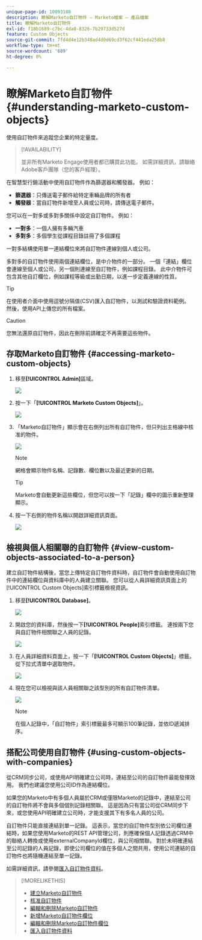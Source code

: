 ```yaml
---
unique-page-id: 10093188
description: 瞭解Marketo自訂物件 — Marketo檔案 — 產品檔案
title: 瞭解Marketo自訂物件
exl-id: f18b1689-c7bc-4da0-8326-7b29733d527d
feature: Custom Objects
source-git-commit: 7fd4d4e12b348ad4d0d69cd3f62cf441eda258b8
workflow-type: tm+mt
source-wordcount: '689'
ht-degree: 0%

---
```


# 瞭解Marketo自訂物件 {#understanding-marketo-custom-objects}

使用自訂物件來追蹤您企業的特定量度。

>[!AVAILABILITY]
>
>並非所有Marketo Engage使用者都已購買此功能。 如需詳細資訊，請聯絡Adobe客戶團隊（您的客戶經理）。

在智慧型行銷活動中使用自訂物件作為篩選器和觸發器。 例如：

* **篩選器**：只傳送電子郵件給特定車輛品牌的所有者
* **觸發器**：當自訂物件新增至人員或公司時，請傳送電子郵件。

您可以在一對多或多對多關係中設定自訂物件。 例如：

* **一對多**：一個人擁有多輛汽車
* **多對多**：多個學生從課程目錄註冊了多個課程

一對多結構使用單一連結欄位來將自訂物件連線到個人或公司。

多對多的自訂物件使用兩個連結欄位，是中介物件的一部分。 一個「連結」欄位會連線至個人或公司，另一個則連線至自訂物件，例如課程目錄。 此中介物件可包含其他自訂欄位，例如課程等級或出勤日期，以進一步定義連線的性質。

>[!TIP]
>
>在使用者介面中使用逗號分隔值(CSV)匯入自訂物件，以測試和驗證資料範例。 然後，使用API上傳您的所有檔案。

>[!CAUTION]
>
>您無法還原自訂物件，因此在刪除前請確定不再需要這些物件。

## 存取Marketo自訂物件 {#accessing-marketo-custom-objects}

1. 移至&#x200B;**[!UICONTROL Admin]**&#x200B;區域。

   ![](assets/understanding-marketo-custom-objects-1.png)

1. 按一下「**[!UICONTROL Marketo Custom Objects]**」。

   ![](assets/understanding-marketo-custom-objects-2.png)

1. 「Marketo自訂物件」顯示會在右側列出所有自訂物件，但只列出主格線中核准的物件。

   ![](assets/understanding-marketo-custom-objects-3.png)

   >[!NOTE]
   >
   >網格會顯示物件名稱、記錄數、欄位數以及最近更新的日期。

   >[!TIP]
   >
   >Marketo會自動更新這些欄位，但您可以按一下「記錄」欄中的圖示重新整理顯示。

1. 按一下右側的物件名稱以開啟詳細資訊頁面。

   ![](assets/understanding-marketo-custom-objects-4.png)

## 檢視與個人相關聯的自訂物件 {#view-custom-objects-associated-to-a-person}

建立自訂物件結構後，當您上傳特定自訂物件資料時，自訂物件會自動使用自訂物件中的連結欄位與資料庫中的人員建立關聯。 您可以從人員詳細資訊頁面上的[!UICONTROL Custom Objects]索引標籤檢視資訊。

1. 移至&#x200B;**[!UICONTROL Database]**。

   ![](assets/understanding-marketo-custom-objects-5.png)

1. 開啟您的資料庫，然後按一下&#x200B;**[!UICONTROL People]**&#x200B;索引標籤。 連按兩下您與自訂物件相關聯之人員的記錄。

   ![](assets/understanding-marketo-custom-objects-6.png)

1. 在人員詳細資料頁面上，按一下「**[!UICONTROL Custom Objects]**」標籤。 從下拉式清單中選取物件。

   ![](assets/understanding-marketo-custom-objects-7.png)

1. 現在您可以檢視與該人員相關聯之該型別的所有自訂物件清單。

   ![](assets/understanding-marketo-custom-objects-8.png)

   >[!NOTE]
   >
   >在個人記錄中，「自訂物件」索引標籤最多可顯示100筆記錄，並依ID遞減排序。

## 搭配公司使用自訂物件 {#using-custom-objects-with-companies}

從CRM同步公司，或使用API明確建立公司時，連結至公司的自訂物件最能發揮效用。 我們也建議您使用公司ID作為連結欄位。

如果您的Marketo中有多個人員屬於CRM或僅限Marketo的記錄中，連結至公司的自訂物件將不會與多個個別記錄相關聯。 這是因為只有當公司從CRM同步下來，或您使用API明確建立公司時，才能支援其下有多名人員的公司。

自訂物件只能直接連結到單一記錄。 這表示，當您的自訂物件型別依公司欄位連結時，如果您使用Marketo的REST API管理公司，則應確保個人記錄透過CRM中的聯絡人轉換或使用externalCompanyId欄位，與公司相關聯。 對於未明確連結至公司記錄的人員記錄，即使公司欄位的值在多個人之間共用，使用公司連結的自訂物件也將隨機連結至單一記錄。

如需詳細資訊，請參閱[匯入自訂物件資料](/help/marketo/product-docs/administration/marketo-custom-objects/import-custom-object-data.md)。

>[!MORELIKETHIS]
>
>* [建立Marketo自訂物件](/help/marketo/product-docs/administration/marketo-custom-objects/create-marketo-custom-objects.md)
>* [核准自訂物件](/help/marketo/product-docs/administration/marketo-custom-objects/approve-a-custom-object.md)
>* [編輯和刪除Marketo自訂物件](/help/marketo/product-docs/administration/marketo-custom-objects/edit-and-delete-a-marketo-custom-object.md)
>* [新增Marketo自訂物件欄位](/help/marketo/product-docs/administration/marketo-custom-objects/add-marketo-custom-object-fields.md)
>* [編輯和刪除Marketo自訂物件欄位](/help/marketo/product-docs/administration/marketo-custom-objects/edit-and-delete-marketo-custom-object-fields.md)
>* [匯入自訂物件資料](/help/marketo/product-docs/administration/marketo-custom-objects/import-custom-object-data.md)
